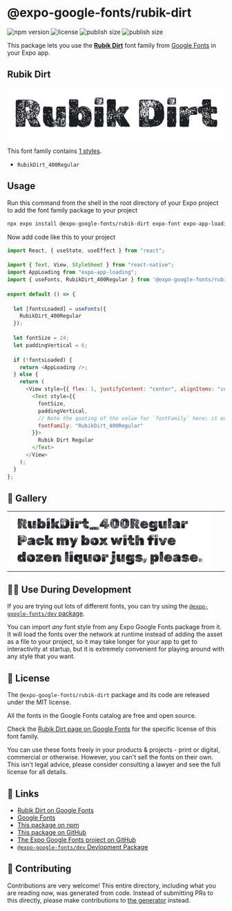 # @expo-google-fonts/rubik-dirt

![npm version](https://flat.badgen.net/npm/v/@expo-google-fonts/rubik-dirt)
![license](https://flat.badgen.net/github/license/expo/google-fonts)
![publish size](https://flat.badgen.net/packagephobia/install/@expo-google-fonts/rubik-dirt)
![publish size](https://flat.badgen.net/packagephobia/publish/@expo-google-fonts/rubik-dirt)

This package lets you use the [**Rubik Dirt**](https://fonts.google.com/specimen/Rubik+Dirt) font family from [Google Fonts](https://fonts.google.com/) in your Expo app.

## Rubik Dirt

![Rubik Dirt](./font-family.png)

This font family contains [1 styles](#-gallery).

- `RubikDirt_400Regular`

## Usage

Run this command from the shell in the root directory of your Expo project to add the font family package to your project

```sh
npx expo install @expo-google-fonts/rubik-dirt expo-font expo-app-loading
```

Now add code like this to your project

```js
import React, { useState, useEffect } from "react";

import { Text, View, StyleSheet } from "react-native";
import AppLoading from "expo-app-loading";
import { useFonts, RubikDirt_400Regular } from '@expo-google-fonts/rubik-dirt';

export default () => {

  let [fontsLoaded] = useFonts({
    RubikDirt_400Regular
  });

  let fontSize = 24;
  let paddingVertical = 6;

  if (!fontsLoaded) {
    return <AppLoading />;
  } else {
    return (
      <View style={{ flex: 1, justifyContent: "center", alignItems: "center" }}>
        <Text style={{
          fontSize,
          paddingVertical,
          // Note the quoting of the value for `fontFamily` here; it expects a string!
          fontFamily: "RubikDirt_400Regular"
        }}>
          Rubik Dirt Regular
        </Text>
      </View>
    );
  }
};
```

## 🔡 Gallery


||||
|-|-|-|
|![RubikDirt_400Regular](./RubikDirt_400Regular.ttf.png)||||


## 👩‍💻 Use During Development

If you are trying out lots of different fonts, you can try using the [`@expo-google-fonts/dev` package](https://github.com/expo/google-fonts/tree/master/font-packages/dev#readme).

You can import _any_ font style from any Expo Google Fonts package from it. It will load the fonts over the network at runtime instead of adding the asset as a file to your project, so it may take longer for your app to get to interactivity at startup, but it is extremely convenient for playing around with any style that you want.


## 📖 License

The `@expo-google-fonts/rubik-dirt` package and its code are released under the MIT license.

All the fonts in the Google Fonts catalog are free and open source.

Check the [Rubik Dirt page on Google Fonts](https://fonts.google.com/specimen/Rubik+Dirt) for the specific license of this font family.

You can use these fonts freely in your products & projects - print or digital, commercial or otherwise. However, you can't sell the fonts on their own. This isn't legal advice, please consider consulting a lawyer and see the full license for all details.

## 🔗 Links

- [Rubik Dirt on Google Fonts](https://fonts.google.com/specimen/Rubik+Dirt)
- [Google Fonts](https://fonts.google.com/)
- [This package on npm](https://www.npmjs.com/package/@expo-google-fonts/rubik-dirt)
- [This package on GitHub](https://github.com/expo/google-fonts/tree/master/font-packages/rubik-dirt)
- [The Expo Google Fonts project on GitHub](https://github.com/expo/google-fonts)
- [`@expo-google-fonts/dev` Devlopment Package](https://github.com/expo/google-fonts/tree/master/font-packages/dev)

## 🤝 Contributing

Contributions are very welcome! This entire directory, including what you are reading now, was generated from code. Instead of submitting PRs to this directly, please make contributions to [the generator](https://github.com/expo/google-fonts/tree/master/packages/generator) instead.
